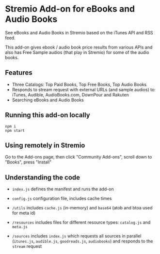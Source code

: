 # Stremio Add-on for eBooks and Audio Books

See eBooks and Audio Books in Stremio based on the iTunes API and RSS feed.

This add-on gives ebook / audio book price results from various APIs and also has Free Sample audios (that play in Stremio) for some of the audio books.


## Features

- Three Catalogs: Top Paid Books, Top Free Books, Top Audio Books
- Responds to stream request with external URLs (and sample audios) to: iTunes, Audible, AudioBooks.com, DownPour and Rakuten
- Searching eBooks and Audio Books


## Running this add-on locally

```
npm i
npm start
```


## Using remotely in Stremio

Go to the Add-ons page, then click "Community Add-ons", scroll down to "Books", press "Install"


## Understanding the code

- `index.js` defines the manifest and runs the add-on

- `config.js` configuration file, includes cache times

- `/utils` includes `cache.js` (in-memory) and `base64` (atob and btoa used for meta id)

- `/resources` includes files for different resource types: `catalog.js` and `meta.js`

- `/sources` includes `index.js` which requests all sources in parallel (`itunes.js`, `audible.js`, `goodreads.js`, `audiobooks`) and responds to the `stream` request
